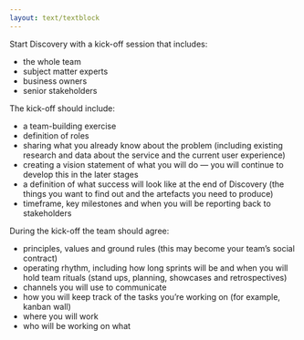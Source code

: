 ```yaml
---
layout: text/textblock
---
```


Start Discovery with a kick-off session that includes:
- the whole team
- subject matter experts
- business owners
- senior stakeholders

The kick-off should include:
- a team-building exercise 
- definition of roles
- sharing what you already know about the problem (including existing research and data about the service and the current user experience)
- creating a vision statement of what you will do — you will continue to develop this in the later stages
- a definition of what success will look like at the end of Discovery (the things you want to find out and the artefacts you need to produce)
- timeframe, key milestones and when you will be reporting back to stakeholders 

During the kick-off the team should agree:
- principles, values and ground rules (this may become your team’s social contract)
- operating rhythm, including how long sprints will be and when you will hold team rituals (stand ups, planning, showcases and retrospectives)
- channels you will use to communicate
- how you will keep track of the tasks you’re working on (for example, kanban wall)
- where you will work
- who will be working on what
